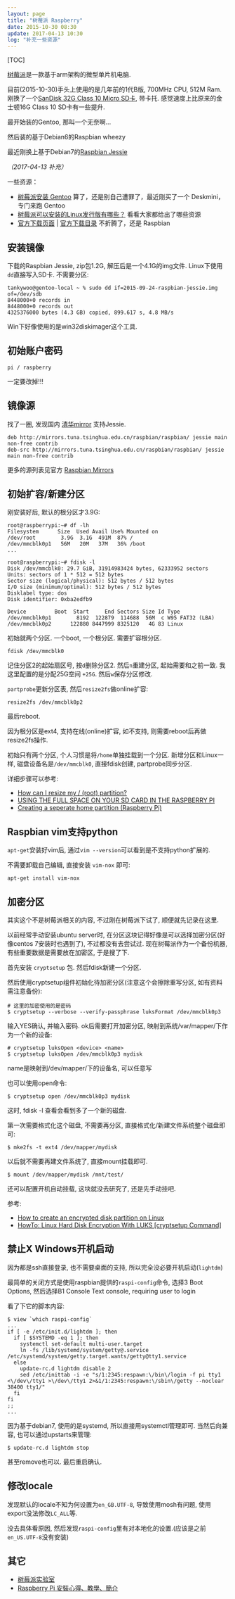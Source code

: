```yaml
---
layout: page
title: "树莓派 Raspberry"
date: 2015-10-30 08:30
update: 2017-04-13 10:30
log: "补充一些资源"
---
```


[TOC]

[树莓派](https://www.raspberrypi.org/)是一款基于arm架构的微型单片机电脑.

目前(2015-10-30)手头上使用的是几年前的1代B版, 700MHz CPU, 512M Ram. 刚换了一个[SanDisk 32G Class 10 Micro SD卡](http://item.jd.com/679773.html), 带卡托. 感觉速度上比原来的金士顿16G Class 10 SD卡有一些提升.

最开始装的Gentoo, 那叫一个无奈啊...

然后装的基于Debian6的Raspbian wheezy

最近刚换上基于Debian7的[Raspbian Jessie](https://www.raspberrypi.org/downloads/raspbian/)

*（2017-04-13 补充）*

一些资源：

* [树莓派安装 Gentoo](https://wiki.gentoo.org/wiki/Raspberry_Pi)  算了，还是别自己遭罪了，最近刚买了一个 Deskmini，专门来跑 Gentoo
* [树莓派可以安装的Linux发行版有哪些？](https://www.zhihu.com/question/31632573)  看看大家都给出了哪些资源
* [官方下载页面](https://www.raspberrypi.org/downloads/) | [官方下载目录](https://downloads.raspberrypi.org/) 不折腾了，还是 Raspbian


## 安装镜像 ##

下载的Raspbian Jessie, zip包1.2G, 解压后是一个4.1G的img文件. Linux下使用`dd`直接写入SD卡. 不需要分区:

	tankywoo@gentoo-local ~ % sudo dd if=2015-09-24-raspbian-jessie.img of=/dev/sdb
	8448000+0 records in
	8448000+0 records out
	4325376000 bytes (4.3 GB) copied, 899.617 s, 4.8 MB/s

Win下好像使用的是win32diskimager这个工具.

## 初始账户密码 ##

	pi / raspberry

一定要改掉!!!

## 镜像源 ##

找了一圈, 发现国内 [清华mirror](http://mirrors.tuna.tsinghua.edu.cn/help/#raspbian) 支持Jessie.

	deb http://mirrors.tuna.tsinghua.edu.cn/raspbian/raspbian/ jessie main non-free contrib
	deb-src http://mirrors.tuna.tsinghua.edu.cn/raspbian/raspbian/ jessie main non-free contrib

更多的源列表见官方 [Raspbian Mirrors](https://www.raspbian.org/RaspbianMirrors)

## 初始扩容/新建分区 ##

刚安装好后, 默认的根分区才3.9G:

	root@raspberrypi:~# df -lh
	Filesystem      Size  Used Avail Use% Mounted on
	/dev/root        3.9G  3.1G  491M  87% /
	/dev/mmcblk0p1   56M   20M   37M   36% /boot
	...

	root@raspberrypi:~# fdisk -l
	Disk /dev/mmcblk0: 29.7 GiB, 31914983424 bytes, 62333952 sectors
	Units: sectors of 1 * 512 = 512 bytes
	Sector size (logical/physical): 512 bytes / 512 bytes
	I/O size (minimum/optimal): 512 bytes / 512 bytes
	Disklabel type: dos
	Disk identifier: 0xba2edfb9

	Device         Boot  Start     End Sectors Size Id Type
	/dev/mmcblk0p1        8192  122879  114688  56M  c W95 FAT32 (LBA)
	/dev/mmcblk0p2      122880 8447999 8325120   4G 83 Linux

初始就两个分区. 一个boot, 一个根分区. 需要扩容根分区.

	fdisk /dev/mmcblk0

记住分区2的起始扇区号, 按`d`删除分区2. 然后`n`重建分区, 起始需要和之前一致. 我这里配置的是分配25G空间 `+25G`. 然后`w`保存分区修改.

`partprobe`更新分区表, 然后`resize2fs`做online扩容:

	resize2fs /dev/mmcblk0p2

最后reboot.

因为根分区是ext4, 支持在线(online)扩容, 如不支持, 则需要reboot后再做resize2fs操作.

初始只有两个分区, 个人习惯是将`/home`单独挂载到一个分区. 新增分区和Linux一样, 磁盘设备名是`/dev/mmcblk0`, 直接fdisk创建, partprobe同步分区.

详细步骤可以参考:

* [How can I resize my / (root) partition?](http://raspberrypi.stackexchange.com/questions/499/how-can-i-resize-my-root-partition)
* [USING THE FULL SPACE ON YOUR SD CARD IN THE RASPBERRY PI](http://blog.retep.org/2012/06/19/using-the-full-space-on-your-sd-card/)
* [Creating a seperate home partition (Raspberry Pi)](https://mike632t.wordpress.com/2014/02/10/resizing-partitions/)

## Raspbian vim支持python ##

`apt-get`安装好vim后, 通过`vim --version`可以看到是不支持python扩展的.

不需要卸载自己编辑, 直接安装 `vim-nox` 即可:

    apt-get install vim-nox

## 加密分区 ##

其实这个不是树莓派相关的内容, 不过刚在树莓派下试了, 顺便就先记录在这里.

以前经常手动安装ubuntu server时, 在分区这块记得好像是可以选择加密分区(好像centos 7安装时也遇到了), 不过都没有去尝试过. 现在树莓派作为一个备份机器, 有些重要数据是需要放在加密区, 于是搜了下.

首先安装 `cryptsetup` 包. 然后fdisk新建一个分区.

然后使用cryptsetup组件初始化待加密分区(注意这个会擦除重写分区, 如有资料需注意备份):

    # 这里的加密使用的是密码
    $ cryptsetup --verbose --verify-passphrase luksFormat /dev/mmcblk0p3

输入YES确认, 并输入密码. ok后需要打开加密分区, 映射到系统/var/mapper/下作为一个新的设备:

    # cryptsetup luksOpen <device> <name>
    $ cryptsetup luksOpen /dev/mmcblk0p3 mydisk

name是映射到/dev/mapper/下的设备名, 可以任意写

也可以使用open命令:

    $ cryptsetup open /dev/mmcblk0p3 mydisk

这时, fdisk -l 查看会看到多了一个新的磁盘.

第一次需要格式化这个磁盘, 不需要再分区, 直接格式化/新建文件系统整个磁盘即可:

    $ mke2fs -t ext4 /dev/mapper/mydisk

以后就不需要再建文件系统了, 直接mount挂载即可.

    $ mount /dev/mapper/mydisk /mnt/test/

还可以配置开机自动挂载, 这块就没去研究了, 还是先手动挂吧.

参考:

* [How to create an encrypted disk partition on Linux](http://xmodulo.com/how-to-create-encrypted-disk-partition-on-linux.html)
* [HowTo: Linux Hard Disk Encryption With LUKS [cryptsetup Command]](http://www.cyberciti.biz/hardware/howto-linux-hard-disk-encryption-with-luks-cryptsetup-command/)

## 禁止X Windows开机启动 ##

因为都是ssh直接登录, 也不需要桌面的支持, 所以完全没必要开机启动(`lightdm`)

最简单的关闭方式是使用raspbian提供的`raspi-config`命令, 选择3 Boot Options, 然后选择B1 Console  Text console, requiring user to login

看了下它的脚本内容:

    $ view `which raspi-config`
    ...
    if [ -e /etc/init.d/lightdm ]; then
      if [ $SYSTEMD -eq 1 ]; then
        systemctl set-default multi-user.target
        ln -fs /lib/systemd/system/getty@.service /etc/systemd/system/getty.target.wants/getty@tty1.service
      else
        update-rc.d lightdm disable 2
        sed /etc/inittab -i -e "s/1:2345:respawn:\/bin\/login -f pi tty1 <\/dev\/tty1 >\/dev\/tty1 2>&1/1:2345:respawn:\/sbin\/getty --noclear 38400 tty1/"
      fi
    fi
    ;;
    ...

因为基于debian7, 使用的是systemd, 所以直接用systemctl管理即可. 当然后向兼容, 也可以通过upstarts来管理:

    $ update-rc.d lightdm stop

甚至remove也可以. 最后重启确认.


## 修改locale ##

发现默认的locale不知为何设置为`en_GB.UTF-8`, 导致使用mosh有问题, 使用export没法修改`LC_ALL`等.

没去具体看原因, 然后发现`raspi-config`里有对本地化的设置.(应该是之前`en_US.UTF-8`没有安装)


## 其它 ##

* [树莓派实验室](http://shumeipai.nxez.com/)
* [Raspberry Pi 安裝心得、教學、簡介](https://wwssllabcd.github.io/blog/2013/01/31/how-to-setup-raspberry-pi/#安裝_OS)



